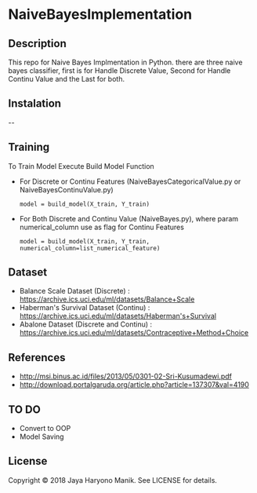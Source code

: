 # NaiveBayesImplementation
## Description
This repo for Naive Bayes Implmentation in Python. there are three naive bayes classifier, first is for Handle Discrete Value, Second for Handle Continu Value and the Last for both.

## Instalation
--

## Training
To Train Model Execute Build Model Function
 * For Discrete or Continu Features (NaiveBayesCategoricalValue.py or NaiveBayesContinuValue.py)
 
   ``model = build_model(X_train, Y_train)``
    
 * For Both Discrete and Continu Value (NaiveBayes.py), where param numerical_column use as flag for Continu Features
 
   ``model = build_model(X_train, Y_train, numerical_column=list_numerical_feature)``
  


## Dataset
 * Balance Scale Dataset (Discrete) : https://archive.ics.uci.edu/ml/datasets/Balance+Scale
 * Haberman's Survival Dataset (Continu) : https://archive.ics.uci.edu/ml/datasets/Haberman's+Survival
 * Abalone Dataset (Discrete and Continu) : https://archive.ics.uci.edu/ml/datasets/Contraceptive+Method+Choice
 
## References 
 * http://msi.binus.ac.id/files/2013/05/0301-02-Sri-Kusumadewi.pdf
 * http://download.portalgaruda.org/article.php?article=137307&val=4190
 
## TO DO
 * Convert to OOP
 * Model Saving
 
## License
 Copyright © 2018 Jaya Haryono Manik. See LICENSE for details.

